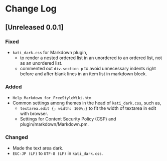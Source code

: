 # Change Log

<!-- markdownlint-disable MD024 no-duplicate-heading -->
<!-- ## [Unreleased 0.0.1] -->

## [Unreleased 0.0.1]

### Fixed

- `kati_dark.css` for Markdown plugin,
  - to render a nested ordered list in an unordered to an ordered list, not as an unordered list.
  - commented out `div.section p` to avoid unnecessary indents right before and after
   blank lines in an item list in markdown block.

### Added

- `Help_Markdown_for_FreeStyleWiki.htm`
- Common settings among themes in the head of `kati_dark.css`, such as,
  - `textarea.edit {; width: 100%;}` to fit the width of textarea in edit with browser.
  - Settings for Content Security Policy (CSP) and plugin/markdown/Markdown.pm.

### Changed

- Made the text area dark.
- `EUC-JP (LF)` to `UTF-8 (LF)` in `kati_dark.css`.

<!--
## Template
### Added
### Changed
### Deprecated
### Removed
### Fixed
### Security
-->
